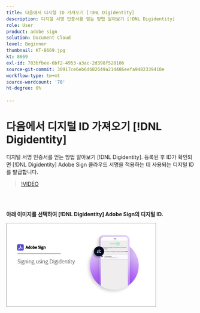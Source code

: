```yaml
---
title: 다음에서 디지털 ID 가져오기 [!DNL Digidentity]
description: 디지털 서명 인증서를 얻는 방법 알아보기 [!DNL Digidentity]
role: User
product: adobe sign
solution: Document Cloud
level: Beginner
thumbnail: KT-8669.jpg
kt: 8669
exl-id: 783bfbee-6bf2-4953-a3ac-2d398f528106
source-git-commit: 30917ce6eb6d682649a21d486eefa9482339410e
workflow-type: tm+mt
source-wordcount: '70'
ht-degree: 0%

---
```


# 다음에서 디지털 ID 가져오기 [!DNL Digidentity]

디지털 서명 인증서를 얻는 방법 알아보기 [!DNL Digidentity]. 등록된 후 ID가 확인되면 [!DNL Digidentity] Adobe Sign 클라우드 서명을 적용하는 데 사용되는 디지털 ID를 발급합니다.

>[!VIDEO](https://video.tv.adobe.com/v/337067?hidetitle=true)

<br> 

**아래 이미지를 선택하여 [!DNL Digidentity] Adobe Sign의 디지털 ID.**

[![이미지](assets/Digidentitysign_400.png)](digidentity-sign.md)
